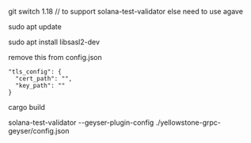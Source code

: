 git switch 1.18 // to support solana-test-validator else need to use agave

sudo apt update

sudo apt install libsasl2-dev

remove this from config.json

```
"tls_config": {
  "cert_path": "",
  "key_path": ""
}
```

cargo build

solana-test-validator --geyser-plugin-config ./yellowstone-grpc-geyser/config.json

